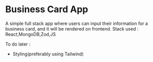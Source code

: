 # Business Card App
A simple full stack app where users can input their information for a business card, and it will be rendered on frontend.
Stack used : React,MongoDB,Zod,JS

To do later : 
- Styling(preferably using Tailwind)
